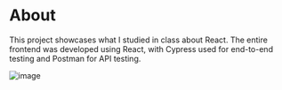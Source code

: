 # About

This project showcases what I studied in class about React. The entire frontend was developed using React, with Cypress used for end-to-end testing and Postman for API testing.

![image](https://github.com/user-attachments/assets/cf6e033e-7666-4b0e-a3bc-8338e3d7ee21)
